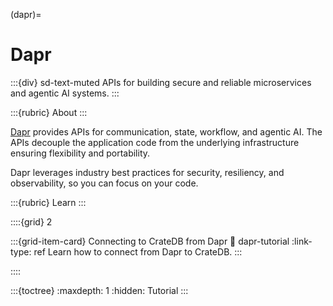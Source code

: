 (dapr)=
# Dapr

:::{div} sd-text-muted
APIs for building secure and reliable microservices and agentic AI systems.
:::

:::{rubric} About
:::

[Dapr] provides APIs for communication, state, workflow, and agentic AI.
The APIs decouple the application code from the underlying infrastructure
ensuring flexibility and portability.

Dapr leverages industry best practices for security, resiliency, and
observability, so you can focus on your code.

:::{rubric} Learn
:::

::::{grid} 2

:::{grid-item-card} Connecting to CrateDB from Dapr
:link: dapr-tutorial
:link-type: ref
Learn how to connect from Dapr to CrateDB.
:::

::::


:::{toctree}
:maxdepth: 1
:hidden:
Tutorial <tutorial>
:::


[Dapr]: https://dapr.io/
